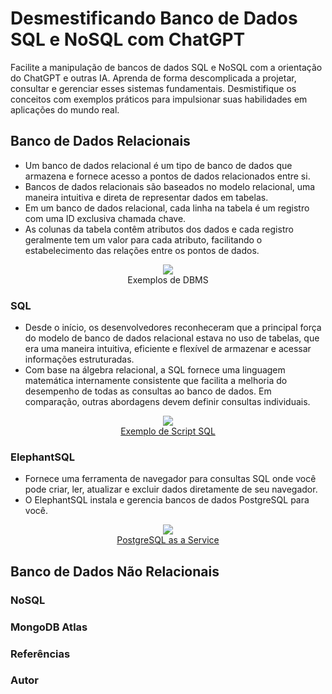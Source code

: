 # Desmestificando Banco de Dados SQL e NoSQL com ChatGPT

Facilite a manipulação de bancos de dados SQL e NoSQL com a orientação do ChatGPT e outras IA. Aprenda de forma descomplicada a projetar, consultar e gerenciar esses sistemas fundamentais. Desmistifique os conceitos com exemplos práticos para impulsionar suas habilidades em aplicações do mundo real.

## Banco de Dados Relacionais

- Um banco de dados relacional é um tipo de banco de dados que armazena e fornece acesso a pontos de dados relacionados entre si. 
- Bancos de dados relacionais são baseados no modelo relacional, uma maneira intuitiva e direta de representar dados em tabelas. 
- Em um banco de dados relacional, cada linha na tabela é um registro com uma ID exclusiva chamada chave. 
- As colunas da tabela contêm atributos dos dados e cada registro geralmente tem um valor para cada atributo, facilitando o estabelecimento das relações entre os pontos de dados.

<p align="center">
<img src="https://3025166959-files.gitbook.io/~/files/v0/b/gitbook-legacy-files/o/assets%2F-MgwMOcm4UygF4VcCNIq%2F-MkNMRUJGyALviexfQ6D%2F-MkNSZ1Dsh6CPtdRY6xQ%2FRDBMS.png?alt=media&token=701f83b1-60c4-497a-99d9-e5e40b35a947"/><br>
Exemplos de DBMS
</p>

### SQL

- Desde o início, os desenvolvedores reconheceram que a principal força do modelo de banco de dados relacional estava no uso de tabelas, que era uma maneira intuitiva, eficiente e flexível de armazenar e acessar informações estruturadas.
- Com base na álgebra relacional, a SQL fornece uma linguagem matemática internamente consistente que facilita a melhoria do desempenho de todas as consultas ao banco de dados. Em comparação, outras abordagens devem definir consultas individuais.

<p align="center">
<img src="https://s33046.pcdn.co/wp-content/uploads/2022/12/use-sum-with-other-system-functions-and-group-by-s.png"/><br>
<a href="https://www.sqlshack.com/understanding-the-sql-sum-function-and-its-use-cases/">Exemplo de Script SQL</a></p>

### ElephantSQL

- Fornece uma ferramenta de navegador para consultas SQL onde você pode criar, ler, atualizar e excluir dados diretamente de seu navegador.
- O ElephantSQL instala e gerencia bancos de dados PostgreSQL para você. 

<p align="center">
<img src="https://www.elephantsql.com/images/postgresql-as-a-service-elephantsql.png"/><br>
<a href="https://www.elephantsql.com/">PostgreSQL as a Service</a></p>

## Banco de Dados Não Relacionais

### NoSQL

### MongoDB Atlas

### Referências



### Autor